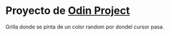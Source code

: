 # Proyecto de [Odin Project](https://www.theodinproject.com/)
Grilla donde se pinta  de un color random por dondel cursor pasa.